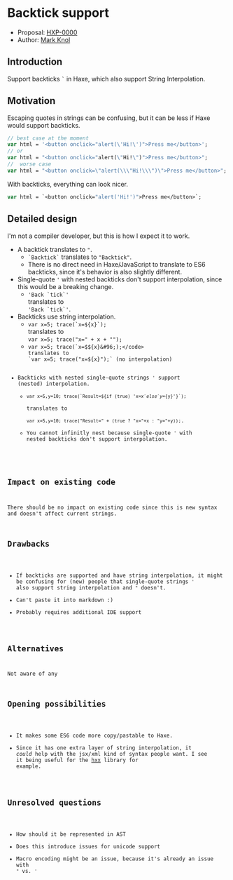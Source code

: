 # Backtick support

* Proposal: [HXP-0000](0000-backticks.md)
* Author: [Mark Knol](https://github.com/markknol)

## Introduction

Support backticks <code>&#96;</code> in Haxe, which also support String Interpolation.

## Motivation

Escaping quotes in strings can be confusing, but it can be less if Haxe would support backticks.

```haxe
// best case at the moment
var html = '<button onclick="alert(\'Hi!\')">Press me</button>';
// or
var html = "<button onclick="alert(\"Hi!\")">Press me</button>";
//  worse case
var html = "<button onclick=\"alert(\\\"Hi!\\\")\">Press me</button>";
```
With backticks, everything can look nicer.
```haxe
var html = `<button onclick="alert('Hi!')">Press me</button>`;
```

## Detailed design

I'm not a compiler developer, but this is how I expect it to work.

- A backtick translates to `"`. 
  * <code>&#96;Backtick&#96;</code> translates to `"Backtick"`.
  * There is no direct need in Haxe/JavaScript to translate to ES6 backticks, since it's behavior is also slightly different.
- Single-quote `'` with nested backticks don't support interpolation, since this would be a breaking change.
  * <code>'Back &#96;tick&#96;'</code>   
    translates to  
    <code>&#39;Back &#96;tick&#96;&#39;</code>.
- Backticks use string interpolation. 
  * <code>var x=5; trace(&#96;x=${x}&#96;);</code>  
    translates to  
    `var x=5; trace("x=" + x + "");`
  * <code>var x=5; trace(&#96;x=$${x}&#96;);</code>  
    translates to  
    `var x=5; trace("x=${x}");` (no interpolation)
- Backticks with nested single-quote strings `'` support (nested) interpolation.
  * <code>var x=5,y=10; trace(&#96;Result=${if (true) 'x=${x}' else 'y=${y}'}&#96;);</code>  
    translates to  
    `var x=5,y=10; trace("Result=" + (true ? "x="+x : "y="+y));`.
  * You cannot infinitly nest because single-quote `'` with nested backticks don't support interpolation.

## Impact on existing code

There should be no impact on existing code since this is new syntax and doesn't affect current strings.

## Drawbacks

- If backticks are supported and have string interpolation, it might be confusing for (new) people that single-quote strings `'` also support string interpolation and `"` doesn't.
- Can't paste it into markdown :)
- Probably requires additional IDE support

## Alternatives

Not aware of any

## Opening possibilities

- It makes some ES6 code more copy/pastable to Haxe.
- Since it has one extra layer of string interpolation, it _could_ help with the jsx/xml kind of syntax people want. I see it being useful for the [hxx](https://github.com/haxetink/tink_hxx) library for example. 

## Unresolved questions

- How should it be represented in AST
- Does this introduce issues for unicode support
- Macro encoding might be an issue, because it's already an issue with `"` vs. `'`
